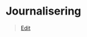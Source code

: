 # Journalisering

> [Edit](https://github.com/FMDatahub/Portal/blob/main/docs/Moduler/Administration/Journalisering.md)
